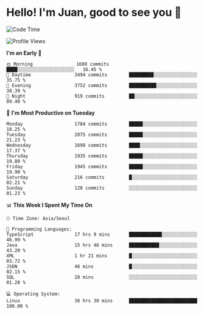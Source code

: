 # Hello! I'm Juan, good to see you 👋

<!--
**Y-k-Y/Y-k-Y** is a ✨ _special_ ✨ repository because its `README.md` (this file) appears on your GitHub profile.

Here are some ideas to get you started:

- 🔭 I’m currently working on ...
- 🌱 I’m currently learning ...
- 👯 I’m looking to collaborate on ...
- 🤔 I’m looking for help with ...
- 💬 Ask me about ...
- 📫 How to reach me: ...
- 😄 Pronouns: ...
- ⚡ Fun fact: ...
-->
<!--
![Profile views](https://gpvc.arturio.dev/Y-k-Y)

[![Omid Nikrah StackOverflow](https://github-readme-stackoverflow.vercel.app/?userID=9517076)](https://stackoverflow.com/users/9517076/i-have-10-fingers)
-->

<!--START_SECTION:waka-->
![Code Time](http://img.shields.io/badge/Code%20Time-1%2C621%20hrs%2026%20mins-blue)

![Profile Views](http://img.shields.io/badge/Profile%20Views-0-blue)

**I'm an Early 🐤** 

```text
🌞 Morning                1608 commits        ████░░░░░░░░░░░░░░░░░░░░░   16.45 % 
🌆 Daytime                3494 commits        █████████░░░░░░░░░░░░░░░░   35.75 % 
🌃 Evening                3752 commits        ██████████░░░░░░░░░░░░░░░   38.39 % 
🌙 Night                  919 commits         ██░░░░░░░░░░░░░░░░░░░░░░░   09.40 % 
```
📅 **I'm Most Productive on Tuesday** 

```text
Monday                   1784 commits        █████░░░░░░░░░░░░░░░░░░░░   18.25 % 
Tuesday                  2075 commits        █████░░░░░░░░░░░░░░░░░░░░   21.23 % 
Wednesday                1698 commits        ████░░░░░░░░░░░░░░░░░░░░░   17.37 % 
Thursday                 1935 commits        █████░░░░░░░░░░░░░░░░░░░░   19.80 % 
Friday                   1945 commits        █████░░░░░░░░░░░░░░░░░░░░   19.90 % 
Saturday                 216 commits         █░░░░░░░░░░░░░░░░░░░░░░░░   02.21 % 
Sunday                   120 commits         ░░░░░░░░░░░░░░░░░░░░░░░░░   01.23 % 
```


📊 **This Week I Spent My Time On** 

```text
🕑︎ Time Zone: Asia/Seoul

💬 Programming Languages: 
TypeScript               17 hrs 9 mins       ████████████░░░░░░░░░░░░░   46.99 % 
Java                     15 hrs 46 mins      ███████████░░░░░░░░░░░░░░   43.20 % 
XML                      1 hr 21 mins        █░░░░░░░░░░░░░░░░░░░░░░░░   03.72 % 
JSON                     46 mins             █░░░░░░░░░░░░░░░░░░░░░░░░   02.15 % 
SQL                      28 mins             ░░░░░░░░░░░░░░░░░░░░░░░░░   01.28 % 

💻 Operating System: 
Linux                    36 hrs 30 mins      █████████████████████████   100.00 % 
```


<!--END_SECTION:waka-->
